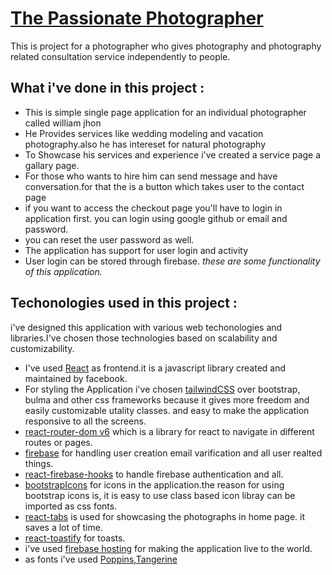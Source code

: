# [The Passionate Photographer](https://the-passionate-photographer.web.app/)

This is project for a photographer who gives photography and photography related consultation service independently to people.


## What i've done in this project :

* This is simple single page application for an individual photographer called william jhon
* He Provides services like wedding modeling and vacation photography.also he has intereset for natural photography
* To Showcase his services and experience i've created a service page a gallary page.
* For those who wants to hire him can send message and have conversation.for that the is a button which takes user to the contact page
* if you want to access the checkout page you'll have to login in application first. you can login using google github or email and password.
* you can reset the user password as well.
* The application has support for user login and activity
* User login can be stored through firebase.
*these are some functionality of this application.*
## Techonologies used in this project :
i've designed this application with various web techonologies and libraries.I've chosen those technologies based on scalability and customizability. 
* I've used [React](https://reactjs.org/) as frontend.it is a javascript library created and maintained by facebook.  
* For styling the Application i've chosen [tailwindCSS](https://tailwindcss.com/) over bootstrap, bulma and other css frameworks because it gives more freedom and easily customizable utality classes. and easy to make the application responsive to all the screens.
* [react-router-dom v6](https://reactrouter.com/docs/en/v6) which is a library for react to navigate in different routes or pages.
* [firebase](https://firebase.google.com/) for handling user creation email varification and all user realted things. 
* [react-firebase-hooks](https://github.com/CSFrequency/react-firebase-hooks) to handle firebase authentication and all.
* [bootstrapIcons](https://icons.getbootstrap.com/) for icons in the application.the reason for using bootstrap icons is, it is easy to use class based icon libray can be imported as css fonts.
* [react-tabs](https://github.com/reactjs/react-tabs) is used for showcasing the photographs in home page. it saves a lot of time.
* [react-toastify](https://fkhadra.github.io/react-toastify/introduction) for toasts.
* i've used [firebase hosting](https://firebase.google.com/) for making the application live to the world.
* as fonts i've used [Poppins](https://fonts.google.com/specimen/Poppins?query=popp),[Tangerine](https://fonts.google.com/specimen/Tangerine?category=Handwriting)